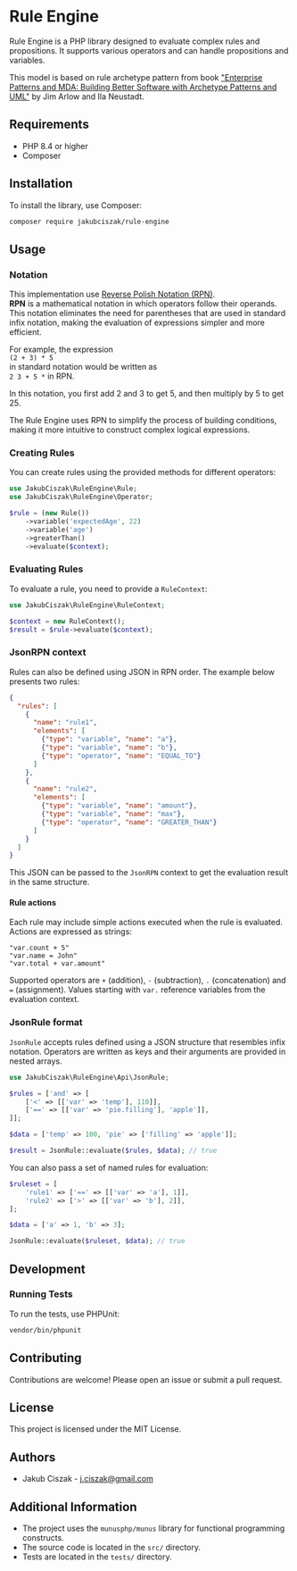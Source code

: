 
# Rule Engine

Rule Engine is a PHP library designed to evaluate complex rules and propositions. It supports various operators and can handle propositions and variables.

This model is based on rule archetype pattern from book ["Enterprise Patterns and MDA: Building Better Software with Archetype Patterns and UML"](https://amzn.eu/d/arcbwKu) by Jim Arlow and Ila Neustadt.



## Requirements

 - PHP 8.4 or higher
- Composer

## Installation

To install the library, use Composer:

```sh
composer require jakubciszak/rule-engine
````

## Usage

### Notation
This implementation use [Reverse Polish Notation (RPN)](https://en.wikipedia.org/wiki/Reverse_Polish_notation). \
**RPN** is a mathematical notation in which operators follow their operands. This notation eliminates the need for parentheses that are used in standard infix notation, making the evaluation of expressions simpler and more efficient.

For example, the expression \
`(2 + 3) * 5` \
in standard notation would be written as \
`2 3 + 5 *` in RPN.

In this notation, you first add 2 and 3 to get 5, and then multiply by 5 to get 25.

The Rule Engine uses RPN to simplify the process of building conditions, making it more intuitive to construct complex logical expressions.

### Creating Rules

You can create rules using the provided methods for different operators:

```php
use JakubCiszak\RuleEngine\Rule;
use JakubCiszak\RuleEngine\Operator;

$rule = (new Rule())
    ->variable('expectedAge', 22)
    ->variable('age')
    ->greaterThan()
    ->evaluate($context);
```

### Evaluating Rules

To evaluate a rule, you need to provide a `RuleContext`:

```php
use JakubCiszak\RuleEngine\RuleContext;

$context = new RuleContext();
$result = $rule->evaluate($context);
```

### JsonRPN context

Rules can also be defined using JSON in RPN order. The example below presents two rules:

```json
{
  "rules": [
    {
      "name": "rule1",
      "elements": [
        {"type": "variable", "name": "a"},
        {"type": "variable", "name": "b"},
        {"type": "operator", "name": "EQUAL_TO"}
      ]
    },
    {
      "name": "rule2",
      "elements": [
        {"type": "variable", "name": "amount"},
        {"type": "variable", "name": "max"},
        {"type": "operator", "name": "GREATER_THAN"}
      ]
    }
  ]
}
```

This JSON can be passed to the `JsonRPN` context to get the evaluation result in the same structure.

#### Rule actions

Each rule may include simple actions executed when the rule is evaluated. Actions are expressed as strings:

```
"var.count + 5"
"var.name = John"
"var.total + var.amount"
```

Supported operators are `+` (addition), `-` (subtraction), `.` (concatenation) and `=` (assignment). Values starting with `var.` reference variables from the evaluation context.


### JsonRule format

`JsonRule` accepts rules defined using a JSON structure that resembles infix notation. Operators are written as keys and their arguments are provided in nested arrays.

```php
use JakubCiszak\RuleEngine\Api\JsonRule;

$rules = ['and' => [
    ['<' => [['var' => 'temp'], 110]],
    ['==' => [['var' => 'pie.filling'], 'apple']],
]];

$data = ['temp' => 100, 'pie' => ['filling' => 'apple']];

$result = JsonRule::evaluate($rules, $data); // true
```

You can also pass a set of named rules for evaluation:

```php
$ruleset = [
    'rule1' => ['==' => [['var' => 'a'], 1]],
    'rule2' => ['>' => [['var' => 'b'], 2]],
];

$data = ['a' => 1, 'b' => 3];

JsonRule::evaluate($ruleset, $data); // true
```

## Development

### Running Tests

To run the tests, use PHPUnit:

```sh
vendor/bin/phpunit
```

## Contributing

Contributions are welcome! Please open an issue or submit a pull request.

## License

This project is licensed under the MIT License.

## Authors

- Jakub Ciszak - [j.ciszak@gmail.com](mailto:j.ciszak@gmail.com)


## Additional Information

- The project uses the `munusphp/munus` library for functional programming constructs.
- The source code is located in the `src/` directory.
- Tests are located in the `tests/` directory.
